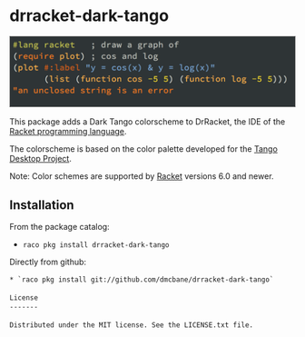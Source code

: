 drracket-dark-tango
===================

![Screenshot](screenshot.png)

This package adds a Dark Tango colorscheme to DrRacket, the IDE
of the [Racket programming language](http://www.racket-lang.org).

The colorscheme is based on the color palette developed for the [Tango Desktop Project](http://tango.freedesktop.org/Tango_Icon_Theme_Guidelines).

Note: Color schemes are supported by [Racket](http://www.racket-lang.org) versions 6.0 and newer.

Installation
------------

From the package catalog:

  * `raco pkg install drracket-dark-tango`

  Directly from github:

    * `raco pkg install git://github.com/dmcbane/drracket-dark-tango`

    License
    -------

    Distributed under the MIT license. See the LICENSE.txt file.
